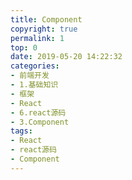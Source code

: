 ```yaml
---
title: Component
copyright: true
permalink: 1
top: 0
date: 2019-05-20 14:22:32
categories:
- 前端开发
- 1.基础知识
- 框架
- React
- 6.react源码
- 3.Component
tags:
- React
- react源码
- Component
---
```

